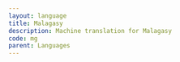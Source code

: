 ```yaml
---
layout: language
title: Malagasy
description: Machine translation for Malagasy
code: mg
parent: Languages
---
```

